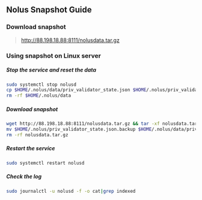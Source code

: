 ## Nolus Snapshot Guide
### Download snapshot
> http://88.198.18.88:8111/nolusdata.tar.gz

### Using snapshot on Linux server
##### Stop the service and reset the data

```bash
sudo systemctl stop nolusd
cp $HOME/.nolus/data/priv_validator_state.json $HOME/.nolus/priv_validator_state.json.backup
rm -rf $HOME/.nolus/data
```

##### Download snapshot
```bash
wget http://88.198.18.88:8111/nolusdata.tar.gz && tar -xf nolusdata.tar.gz -C $HOME/.nolus
mv $HOME/.nolus/priv_validator_state.json.backup $HOME/.nolus/data/priv_validator_state.json
rm -rf nolusdata.tar.gz
```
##### Restart the service 
```bash
sudo systemctl restart nolusd 
```
##### Check the log
```bash
sudo journalctl -u nolusd -f -o cat|grep indexed
```
